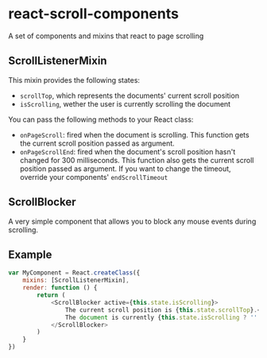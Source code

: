 react-scroll-components
=======================

A set of components and mixins that react to page scrolling

## ScrollListenerMixin

This mixin provides the following states:
* `scrollTop`, which represents the documents' current scroll position
* `isScrolling`, wether the user is currently scrolling the document

You can pass the following methods to your React class:
* `onPageScroll`: fired when the document is scrolling. This function gets the
current scroll position passed as argument.
* `onPageScrollEnd`: fired when the document's scroll position hasn't changed for
300 milliseconds. This function also gets the current scroll position passed as
argument. If you want to change the timeout, override your components'
`endScrollTimeout`

## ScrollBlocker

A very simple component that allows you to block any mouse events during
scrolling.

## Example

```javascript
var MyComponent = React.createClass({
	mixins: [ScrollListenerMixin],
	render: function () {
		return (
			<ScrollBlocker active={this.state.isScrolling}>
				The current scroll position is {this.state.scrollTop}.<br />
				The document is currently {this.state.isScrolling ? '' : 'not'} scrolling.
			</ScrollBlocker>
		)
	}
})
```
